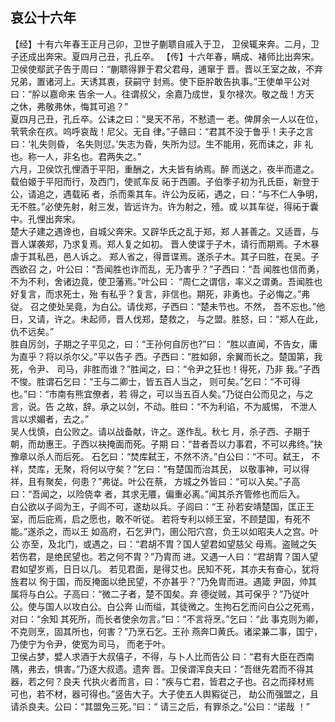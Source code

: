 ## 哀公十六年

【经】十有六年春王正月己卯，卫世子蒯聩自戚入于卫，
卫侯辄来奔。二月，卫子还成出奔宋。夏四月己丑，孔丘卒。
【传】十六年春，瞒成、褚师比出奔宋。
卫侯使鄢武子告于周曰：“蒯聩得罪于君父君母，逋窜于
晋。晋以王室之故，不弃兄弟，置诸河上。天诱其衷，获嗣守
封焉。使下臣肸敢告执事。”王使单平公对曰：“肸以嘉命来
告余一人。往谓叔父，余嘉乃成世，复尔禄次。敬之哉！方天
之休，弗敬弗休，悔其可追？”  
夏四月己丑，孔丘卒。公诔之曰：“旻天不吊，不慭遗一
老。俾屏余一人以在位，茕茕余在疚。呜呼哀哉！尼父。无自
律。”子赣曰：“君其不没于鲁乎！夫子之言曰：‘礼失则昏，
名失则愆。’失志为昏，失所为愆。生不能用，死而诔之，非
礼也。称一人，非名也。君两失之。”  
六月，卫侯饮孔悝酒于平阳，重酬之，大夫皆有纳焉。醉
而送之，夜半而遣之。载伯姬于平阳而行，及西门，使贰车反
祏于西圃。子伯季子初为孔氏臣，新登于公，请追之，遇载祏
者，杀而乘其车。许公为反祏，遇之，曰：“与不仁人争明，
无不胜。”必使先射，射三发，皆远许为。许为射之，殪。或
以其车従，得祏于囊中。孔悝出奔宋。  
楚大子建之遇谗也，自城父奔宋。又辟华氏之乱于郑，郑
人甚善之。又适晋，与晋人谋袭郑，乃求复焉。郑人复之如初。
晋人使谍于子木，请行而期焉。子木暴虐于其私邑，邑人诉之。
郑人省之，得晋谍焉。遂杀子木。其子曰胜，在吴。子西欲召
之，叶公曰：“吾闻胜也诈而乱，无乃害乎？”子西曰：“吾
闻胜也信而勇，不为不利，舍诸边竟，使卫藩焉。”叶公曰：
“周仁之谓信，率义之谓勇。吾闻胜也好复言，而求死士，殆
有私乎？复言，非信也。期死，非勇也。子必悔之。”弗従。
召之使处吴竟，为白公。请伐郑，子西曰：“楚未节也。不然，
吾不忘也。”他日，又请，许之。未起师，晋人伐郑，楚救之，
与之盟。胜怒，曰：“郑人在此，仇不远矣。”  
胜自厉剑，子期之子平见之，曰：“王孙何自厉也?”曰：
“胜以直闻，不告女，庸为直乎？将以杀尔父。”平以告子
西。子西曰：“胜如卵，余翼而长之。楚国第，我死，令尹、
司马，非胜而谁？”胜闻之，曰：“令尹之狂也！得死，乃非
我。”子西不悛。胜谓石乞曰：“王与二卿士，皆五百人当之，
则可矣。”乞曰：“不可得也。”曰：“市南有熊宜僚者，若
得之，可以当五百人矣。”乃従白公而见之，与之言，说。告
之故，辞。承之以剑，不动。胜曰：“不为利谄，不为威惕，
不泄人言以求媚者，去之。”  
吴人伐慎，白公败之。请以战备献，许之。遂作乱。秋七
月，杀子西、子期于朝，而劫惠王。子西以袂掩面而死。子期
曰：“昔者吾以力事君，不可以弗终。”抉豫章以杀人而后死。
石乞曰：“焚库弑王，不然不济。”白公曰：“不可。弑王，
不祥，焚库，无聚，将何以守矣？”乞曰：“有楚国而治其民，
以敬事神，可以得祥，且有聚矣，何患？”弗従。叶公在蔡，
方城之外皆曰：“可以入矣。”子高曰：“吾闻之，以险侥幸
者，其求无餍，偏重必离。”闻其杀齐管修也而后入。  
白公欲以子闾为王，子闾不可，遂劫以兵。子闾曰：“王
孙若安靖楚国，匡正王室，而后庇焉，启之愿也，敢不听従。
若将专利以倾王室，不顾楚国，有死不能。”遂杀之，而以王
如高府，石乞尹门，圉公阳穴宫，负王以如昭夫人之宫。叶公
亦至，及北门，或遇之，曰：“君胡不胄？国人望君如望慈父
母焉。盗贼之矢若伤君，是绝民望也。若之何不胄？”乃胄而
进。又遇一人曰：“君胡胄？国人望君如望岁焉，日日以几。
若见君面，是得艾也。民知不死，其亦夫有奋心，犹将旌君以
徇于国，而反掩面以绝民望，不亦甚乎？”乃免胄而进。遇箴
尹固，帅其属将与白公。子高曰：“微二子者，楚不国矣。弃
德従贼，其可保乎？”乃従叶公。使与国人以攻白公。白公奔
山而缢，其徒微之。生拘石乞而问白公之死焉，对曰：“余知
其死所，而长者使余勿言。”曰：“不言将烹。”乞曰：“此
事克则为卿，不克则烹，固其所也，何害？”乃烹石乞。王孙
燕奔□黄氏。诸梁兼二事，国宁，乃使宁为令尹，使宽为司马，
而老于叶。  
卫侯占梦，嬖人求酒于大叔僖子，不得，与卜人比而告公
曰：“君有大臣在西南隅，弗去，惧害。”乃逐大叔遗。遗奔
晋。卫侯谓浑良夫曰：“吾继先君而不得其器，若之何？良夫
代执火者而言，曰：“疾与亡君，皆君之子也。召之而择材焉
可也，若不材，器可得也。”竖告大子。大子使五人舆豭従己，
劫公而强盟之，且请杀良夫。公曰：“其盟免三死。”曰：“
请三之后，有罪杀之。”公曰：“诺哉 ！”

